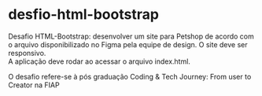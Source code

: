 # desfio-html-bootstrap
 Desafio HTML-Bootstrap: desenvolver um site para Petshop de acordo com o arquivo disponibilizado no Figma pela equipe de design. O site deve ser responsivo.  
 A aplicação deve rodar ao acessar o arquivo index.html.

O desafio refere-se à pós graduação Coding & Tech Journey: From user to Creator na FIAP
